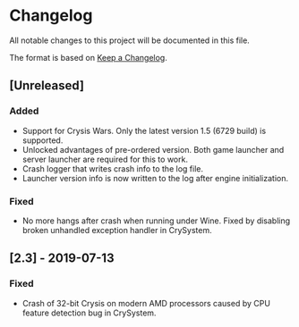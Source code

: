 # Changelog
All notable changes to this project will be documented in this file.

The format is based on [Keep a Changelog](https://keepachangelog.com/en/1.0.0/).

## [Unreleased]
### Added
- Support for Crysis Wars. Only the latest version 1.5 (6729 build) is supported.
- Unlocked advantages of pre-ordered version. Both game launcher and server launcher are required for this to work.
- Crash logger that writes crash info to the log file.
- Launcher version info is now written to the log after engine initialization.

### Fixed
- No more hangs after crash when running under Wine. Fixed by disabling broken unhandled exception handler in CrySystem.

## [2.3] - 2019-07-13
### Fixed
- Crash of 32-bit Crysis on modern AMD processors caused by CPU feature detection bug in CrySystem.
